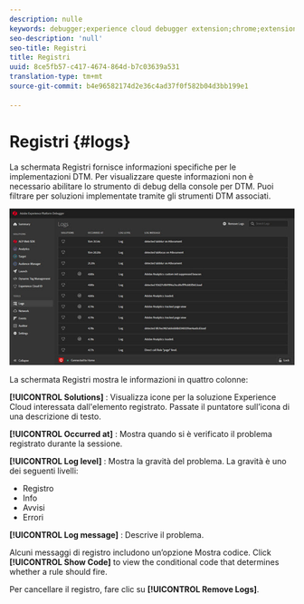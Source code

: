 ```yaml
---
description: nulle
keywords: debugger;experience cloud debugger extension;chrome;extension;logs
seo-description: 'null'
seo-title: Registri
title: Registri
uuid: 8ce5fb57-c417-4674-864d-b7c03639a531
translation-type: tm+mt
source-git-commit: b4e96582174d2e36c4ad37f0f582b04d3bb199e1

---
```



# Registri {#logs}

La schermata Registri fornisce informazioni specifiche per le implementazioni DTM. Per visualizzare queste informazioni non è necessario abilitare lo strumento di debug della console per DTM. Puoi filtrare per soluzioni implementate tramite gli strumenti DTM associati.

![](assets/logs.jpg)

La schermata Registri mostra le informazioni in quattro colonne:

**[!UICONTROL Solutions]** : Visualizza icone per la soluzione Experience Cloud interessata dall'elemento registrato. Passate il puntatore sull’icona di una descrizione di testo.

**[!UICONTROL Occurred at]** : Mostra quando si è verificato il problema registrato durante la sessione.

**[!UICONTROL Log level]** : Mostra la gravità del problema. La gravità è uno dei seguenti livelli:

* Registro
* Info
* Avvisi
* Errori

**[!UICONTROL Log message]** : Descrive il problema.

Alcuni messaggi di registro includono un’opzione Mostra codice. Click **[!UICONTROL Show Code]** to view the conditional code that determines whether a rule should fire.

Per cancellare il registro, fare clic su **[!UICONTROL Remove Logs]**.
